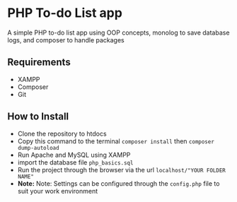 <div dir="ltr">
<h1> PHP To-do List app </h1>
A simple PHP to-do list app using OOP concepts, monolog to save database logs, and composer to handle packages

<h2> Requirements </h2>
<ul>
  <li>XAMPP</li>
  <li>Composer</li>
  <li>Git</li>
</ul>
<h2> How to Install </h2>
<ul>
  <li>Clone the repository to htdocs</li>
  <li>Copy this command to the terminal <code>composer install</code> then <code>composer dump-autoload</code></li>
  <li>Run Apache and MySQL using XAMPP</li>
  <li>import the database file  <code>php_basics.sql</code></li>
  <li>Run the project through the browser via the url <code>localhost/"YOUR FOLDER NAME"</code></li>
  <li><strong>Note:</strong> Note: Settings can be configured through the <code>config.php</code> file to suit your work environment</li>
</ul>
</div>
